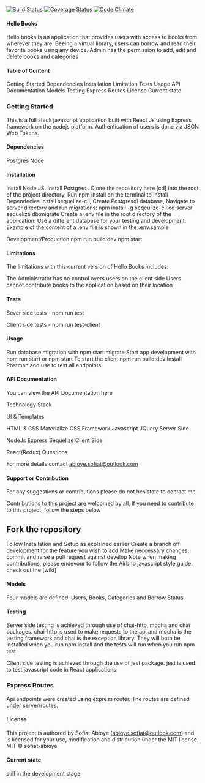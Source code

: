 
[![Build Status](https://travis-ci.org/kidah/backhelloBooks.svg?branch=master)](https://travis-ci.org/kidah/backhelloBooks)
[![Coverage Status](https://coveralls.io/repos/github/kidah/backhelloBooks/badge.svg)](https://coveralls.io/github/kidah/backhelloBooks)
[![Code Climate](https://codeclimate.com/github/kidah/backhelloBooks/badges/gpa.svg)](https://codeclimate.com/github/kidah/backhelloBooks?branch=master)
#### Hello Books
Hello books is an application that provides users with access to books from wherever they are.
Beeing a virtual library, users can borrow and read their favorite books using any device.
Admin has the permission to add, edit and delete books and categories

#### Table of Content
Getting Started
Dependencies
Installation
Limitation
Tests
Usage
API Documentation
Models
Testing
Express Routes
License
Current state

### Getting Started
This is a full stack javascript application built with React Js using Express framework on the nodejs platform. Authentication of users is done via JSON Web Tokens.  

#### Dependencies
Postgres
Node

#### Installation
Install Node JS.
Install Postgres .
Clone the repository here
[cd] into the root of the project directory.
Run npm install on the terminal to install Dependecies
Install sequelize-cli, Create Postgresql database, Navigate to server directory and run migrations:
npm install -g seqeulize-cli
cd server
sequelize db:migrate
Create a .env file in the root directory of the application. Use a different database for your testing and development. Example of the content of a .env file is shown in the .env.sample

Development/Production
npm run build:dev
npm start

#### Limitations
The limitations with this current version of Hello Books includes:

The Administrator has no control overs users on the client side
Users cannot contribute books to the application based on their location

#### Tests
Sever side tests - npm run test 

Client side tests - npm run test-client 

#### Usage
Run database migration with npm start:migrate
Start app development with npm run start or npm start
To start the client npm run build:dev
Install Postman and use to test all endpoints


#### API Documentation

You can view the API Documentation here

Technology Stack

UI & Templates

HTML & CSS
Materialize CSS Framework
Javascript
JQuery
Server Side

NodeJs
Express
Sequelize
Client Side

React(Redux)
Questions

For more details contact abioye.sofiat@outlook.com

#### Support or Contribution

For any suggestions or contributions please do not hesistate to contact me

Contributions to this project are welcomed by all, If you need to contribute to this project, follow the steps below

## Fork the repository
Follow Installation and Setup as explained earlier
Create a branch off development for the feature you wish to add
Make neccessary changes, commit and raise a pull request against develop Note when making contributions, please endevour to follow the Airbnb javascript style guide. check out the [wiki]

#### Models

Four models are defined:
Users, 
Books,
Categories and
Borrow Status.

#### Testing

Server side testing is achieved through use of chai-http, mocha and chai packages. chai-http is used to make requests to the api and mocha is the testing framework and chai is the exception library. They will both be installed when you run npm install and the tests will run when you run npm test.

Client side testing is achieved through the use of jest package. jest is used to test javascript code in React applications.

### Express Routes

Api endpoints were created using express router. The routes are defined under server/routes.

#### License

This project is authored by Sofiat Abioye (abioye.sofiat@outlook.com) and is licensed for your use, modification and distribution under the MIT license. MIT © sofiat-abioye

#### Current state

still in the development stage


 




